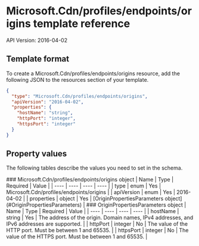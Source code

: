 # Microsoft.Cdn/profiles/endpoints/origins template reference
API Version: 2016-04-02
## Template format

To create a Microsoft.Cdn/profiles/endpoints/origins resource, add the following JSON to the resources section of your template.

```json
{
  "type": "Microsoft.Cdn/profiles/endpoints/origins",
  "apiVersion": "2016-04-02",
  "properties": {
    "hostName": "string",
    "httpPort": "integer",
    "httpsPort": "integer"
  }
}
```
## Property values

The following tables describe the values you need to set in the schema.

<a id="Microsoft.Cdn/profiles/endpoints/origins" />
### Microsoft.Cdn/profiles/endpoints/origins object
|  Name | Type | Required | Value |
|  ---- | ---- | ---- | ---- |
|  type | enum | Yes | Microsoft.Cdn/profiles/endpoints/origins |
|  apiVersion | enum | Yes | 2016-04-02 |
|  properties | object | Yes | [OriginPropertiesParameters object](#OriginPropertiesParameters) |


<a id="OriginPropertiesParameters" />
### OriginPropertiesParameters object
|  Name | Type | Required | Value |
|  ---- | ---- | ---- | ---- |
|  hostName | string | Yes | The address of the origin. Domain names, IPv4 addresses, and IPv6 addresses are supported. |
|  httpPort | integer | No | The value of the HTTP port. Must be between 1 and 65535. |
|  httpsPort | integer | No | The value of the HTTPS port. Must be between 1 and 65535. |

